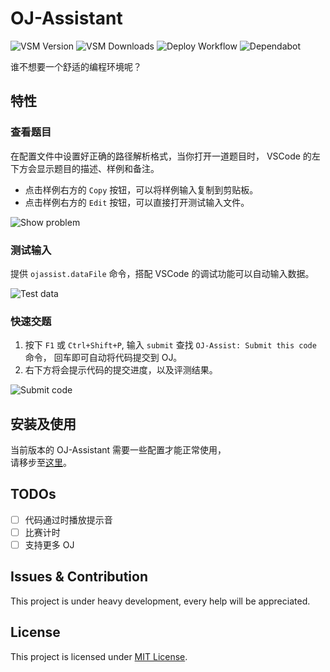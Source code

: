 # OJ-Assistant

![VSM Version](https://badgen.net/vs-marketplace/v/SparkleL.oj-assistant)
![VSM Downloads](https://vsmarketplacebadge.apphb.com/downloads-short/SparkleL.oj-assistant.svg)
![Deploy Workflow](https://img.shields.io/github/workflow/status/lss233/oj-assistant/Deploy%20Extension)
![Dependabot](https://badgen.net/dependabot/lss233/oj-assistant?icon=dependabot)

谁不想要一个舒适的编程环境呢？

## 特性

### 查看题目

在配置文件中设置好正确的路径解析格式，当你打开一道题目时， VSCode 的左下方会显示题目的描述、样例和备注。    
* 点击样例右方的 `Copy` 按钮，可以将样例输入复制到剪贴板。
* 点击样例右方的 `Edit` 按钮，可以直接打开测试输入文件。  

![Show problem](https://image.mc9y.com/2021/01/24/c507ac4215896.gif)

### 测试输入

提供 `ojassist.dataFile` 命令，搭配 VSCode 的调试功能可以自动输入数据。  

![Test data](https://image.mc9y.com/2021/01/24/5713b08795201.gif)  

### 快速交题

1. 按下 `F1` 或 `Ctrl+Shift+P`, 输入 `submit` 查找 `OJ-Assist: Submit this code` 命令， 回车即可自动将代码提交到 OJ。
2. 右下方将会提示代码的提交进度，以及评测结果。  

![Submit code](https://image.mc9y.com/2021/01/24/f2e1d56d5f36b.gif)

## 安装及使用

当前版本的 OJ-Assistant 需要一些配置才能正常使用，  
请移步至[这里](https://github.com/lss233/oj-assistant/wiki/getting-started)。

## TODOs
- [ ] 代码通过时播放提示音
- [ ] 比赛计时
- [ ] 支持更多 OJ

## Issues & Contribution

This project is under heavy development, every help will be appreciated.

## License
This project is licensed under [MIT License](LICENSE).